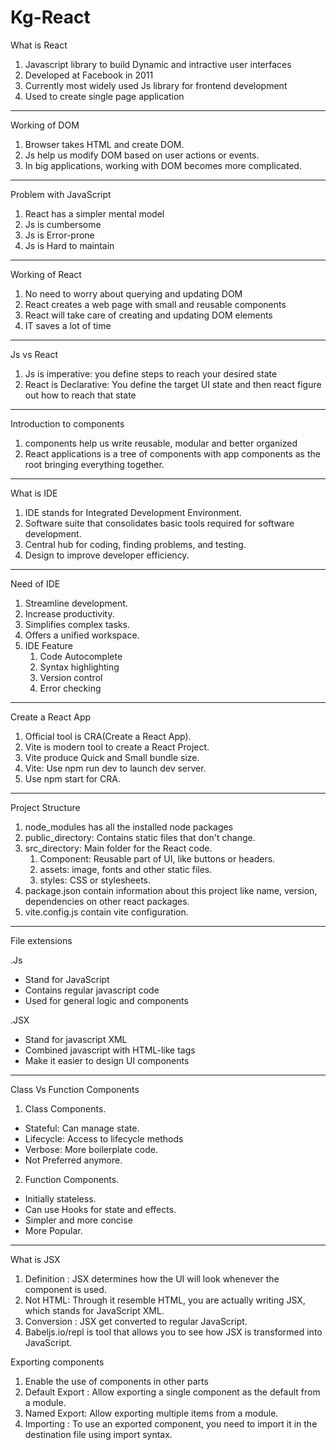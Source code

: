 # Kg-React

What is React

1. Javascript library to build Dynamic and intractive user interfaces
2. Developed at Facebook in 2011
3. Currently most widely used Js library for frontend development
4. Used to create single page application

---

Working of DOM

1. Browser takes HTML and create DOM.
2. Js help us modify DOM based on user actions or events.
3. In big applications, working with DOM becomes more complicated.

---

Problem with JavaScript

1. React has a simpler mental model
2. Js is cumbersome
3. Js is Error-prone
4. Js is Hard to maintain

---

Working of React

1. No need to worry about querying and updating DOM
2. React creates a web page with small and reusable components
3. React will take care of creating and updating DOM elements
4. IT saves a lot of time

---

Js vs React

1. Js is imperative: you define steps to reach your desired state
2. React is Declarative: You define the target UI state and then react figure out how to reach that state

---

Introduction to components

1. components help us write reusable, modular and better organized
2. React applications is a tree of components with app components as the root bringing everything together.

---

What is IDE

1. IDE stands for Integrated Development Environment.
2. Software suite that consolidates basic tools required for software development.
3. Central hub for coding, finding problems, and testing.
4. Design to improve developer efficiency.

---

Need of IDE

1. Streamline development.
2. Increase productivity.
3. Simplifies complex tasks.
4. Offers a unified workspace.
5. IDE Feature
   1. Code Autocomplete
   2. Syntax highlighting
   3. Version control
   4. Error checking

---

Create a React App

1. Official tool is CRA(Create a React App).
2. Vite is modern tool to create a React Project.
3. Vite produce Quick and Small bundle size.
4. Vite: Use npm run dev to launch dev server.
5. Use npm start for CRA.

---

Project Structure

1. node_modules has all the installed node packages
2. public_directory: Contains static files that don't change.
3. src_directory: Main folder for the React code.
   1. Component: Reusable part of UI, like buttons or headers.
   2. assets: image, fonts and other static files.
   3. styles: CSS or stylesheets.
4. package.json contain information about this project like name, version, dependencies on other react packages.
5. vite.config.js contain vite configuration.

---

File extensions

.Js

- Stand for JavaScript
- Contains regular javascript code
- Used for general logic and components

.JSX

- Stand for javascript XML
- Combined javascript with HTML-like tags
- Make it easier to design UI components

---

Class Vs Function Components

1. Class Components.

- Stateful: Can manage state.
- Lifecycle: Access to lifecycle methods
- Verbose: More boilerplate code.
- Not Preferred anymore.

2. Function Components.

- Initially stateless.
- Can use Hooks for state and effects.
- Simpler and more concise
- More Popular.

---

What is JSX

1. Definition : JSX determines how the UI will look whenever the component is used.
2. Not HTML: Through it resemble HTML, you are actually writing JSX, which stands for JavaScript XML.
3. Conversion : JSX get converted to regular JavaScript.
4. Babeljs.io/repl is tool that allows you to see how JSX is transformed into JavaScript.

Exporting components

1. Enable the use of components in other parts
2. Default Export : Allow exporting a single component as the default from a module.
3. Named Export: Allow exporting multiple items from a module.
4. Importing : To use an exported component, you need to import it in the destination file using import syntax.

